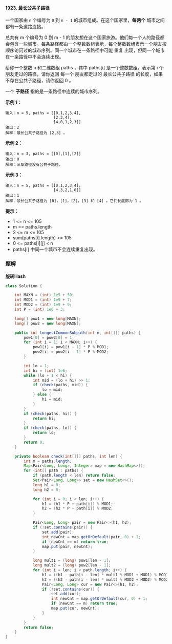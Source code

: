 #### 1923. 最长公共子路径

一个国家由 `n` 个编号为 `0` 到 `n - 1` 的城市组成。在这个国家里，**每两个** 城市之间都有一条道路连接。

总共有 m 个编号为 0 到 m - 1 的朋友想在这个国家旅游。他们每一个人的路径都会包含一些城市。每条路径都由一个整数数组表示，每个整数数组表示一个朋友按顺序访问过的城市序列。同一个城市在一条路径中可能 重复 出现，但同一个城市在一条路径中不会连续出现。

给你一个整数 n 和二维数组 paths ，其中 paths[i] 是一个整数数组，表示第 i 个朋友走过的路径，请你返回 每一个 朋友都走过的 最长公共子路径 的长度，如果不存在公共子路径，请你返回 0 。

一个 **子路径** 指的是一条路径中连续的城市序列。

**示例 1：**

```shell
输入：n = 5, paths = [[0,1,2,3,4],
                     [2,3,4],
                     [4,0,1,2,3]]
输出：2
解释：最长公共子路径为 [2,3] 。
```

**示例 2：**

```shell
输入：n = 3, paths = [[0],[1],[2]]
输出：0
解释：三条路径没有公共子路径。
```

**示例 3：**

```shell
输入：n = 5, paths = [[0,1,2,3,4],
                     [4,3,2,1,0]]
输出：1
解释：最长公共子路径为 [0]，[1]，[2]，[3] 和 [4] 。它们长度都为 1 。
```

**提示：**

*  1 <= n <= 105
* m == paths.length
* 2 <= m <= 105
* sum(paths[i].length) <= 105
* 0 <= paths[i][j] < n
* paths[i] 中同一个城市不会连续重复出现。

### 题解

**旋转Hash**

```java
class Solution {

    int MAXN = (int) 1e5 + 50;
    int MOD1 = (int) 1e9 + 7;
    int MOD2 = (int) 1e9 + 9;
    int P = (int) 1e6 + 3;

    long[] pow1 = new long[MAXN];
    long[] pow2 = new long[MAXN];

    public int longestCommonSubpath(int n, int[][] paths) {
        pow1[0] = pow2[0] = 1;
        for (int i = 1; i < MAXN; i++) {
            pow1[i] = pow1[i - 1] * P % MOD1;
            pow2[i] = pow2[i - 1] * P % MOD2;
        }

        int lo = 1;
        int hi = (int) 1e6;
        while (lo + 1 < hi) {
            int mid = (lo + hi) >> 1;
            if (check(paths, mid)) {
                lo = mid;
            } else {
                hi = mid;
            }
        }
        if (check(paths, hi)) {
            return hi;
        }
        if (check(paths, lo)) {
            return lo;
        }
        return 0;
    }

    private boolean check(int[][] paths, int len) {
        int m = paths.length;
        Map<Pair<Long, Long>, Integer> map = new HashMap<>();
        for (int[] path : paths) {
            if (path.length < len) return false;
            Set<Pair<Long, Long>> set = new HashSet<>();
            long h1 = 0;
            long h2 = 0;

            for (int i = 0; i < len; i++) {
                h1 = (h1 * P + path[i]) % MOD1;
                h2 = (h2 * P + path[i]) % MOD2;
            }

            Pair<Long, Long> pair = new Pair<>(h1, h2);
            if (!set.contains(pair)) {
                set.add(pair);
                int newCnt = map.getOrDefault(pair, 0) + 1;
                if (newCnt == m) return true;
                map.put(pair, newCnt);
            }

            long mult1 = (long) pow1[len - 1];
            long mult2 = (long) pow2[len - 1];
            for (int i = len; i < path.length; i++) {
                h1 = ((h1 - path[i - len] * mult1 % MOD1 + MOD1) % MOD1 * P + path[i]) % MOD1;
                h2 = ((h2 - path[i - len] * mult2 % MOD2 + MOD2) % MOD2 * P + path[i]) % MOD2;
                Pair<Long, Long> cur = new Pair<>(h1, h2);
                if (!set.contains(cur)) {
                    set.add(cur);
                    int newCnt = map.getOrDefault(cur, 0) + 1;
                    if (newCnt == m) return true;
                    map.put(cur, newCnt);
                }
            }
        }
        return false;
    }
}
```

